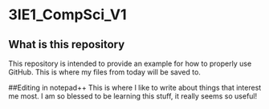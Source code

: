 # 3IE1_CompSci_V1

## What is this repository
This repository is intended to provide an example for how to properly use GitHub. This is where my files from today will be saved to. 

##Editing in notepad++
This is where I like to write about things that interest me most. I am so blessed to be learning this stuff, it really seems so useful!